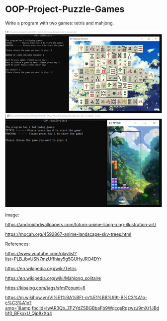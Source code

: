 # OOP-Project-Puzzle-Games

Write a program with two games: tetris and mahjong.


![alt text](Game-Interface-Examples/mahjong.png?raw=true) ![alt text](Game-Interface-Examples/tetris.png?raw=true)

Image:

https://androidhdwallpapers.com/totoro-anime-liang-xing-illustration-art/

https://mocah.org/4592867-anime-landscape-sky-trees.html

References:

https://www.youtube.com/playlist?list=PLB_ibvUSN7mzUffhiay5g5GUHyJRO4DYr

https://en.wikipedia.org/wiki/Tetris

https://en.wikipedia.org/wiki/Mahjong_solitaire

https://kipalog.com/tags/sfml?count=6

https://m.wikihow.vn/Vi%E1%BA%BFt-m%E1%BB%99t-B%C3%A1o-c%C3%A1o?amp=1&amp;fbclid=IwAR3Qb_ZF2YdZSBGBbaFb9WqcgsRqzwzJ9mXr1JBdbf0_BFkxxU_Qjp8xXq4
